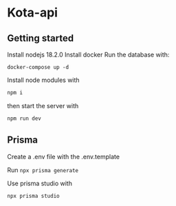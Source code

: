 # Kota-api

## Getting started

Install nodejs 18.2.0
Install docker
Run the database with:

```
docker-compose up -d
```

Install node modules with

```bash
npm i
```

then start the server with 

```bash
npm run dev
```

## Prisma

Create a .env file with the .env.template

Run `npx prisma generate`

Use prisma studio with

```bash
npx prisma studio
```